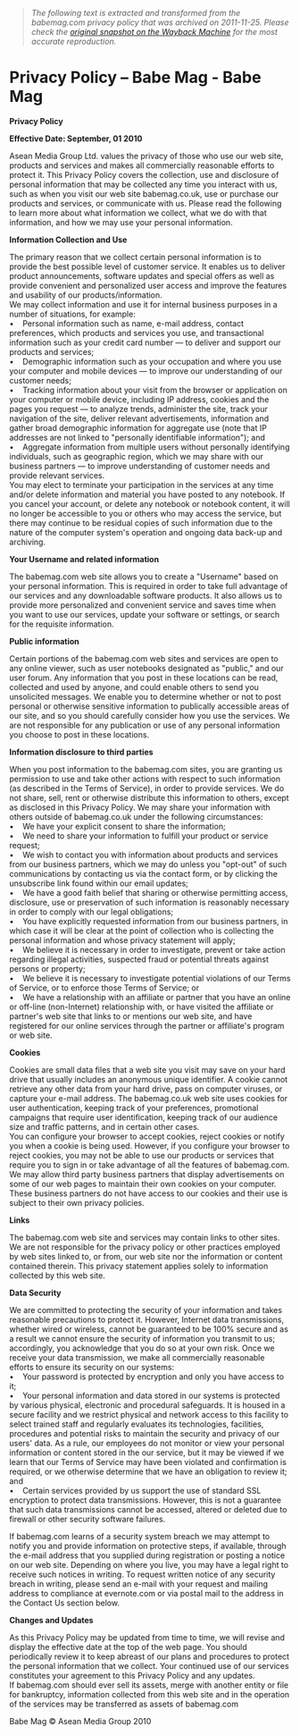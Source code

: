 > *The following text is extracted and transformed from the babemag.com privacy policy that was archived on 2011-11-25. Please check the [original snapshot on the Wayback Machine](https://web.archive.org/web/20111125044359id_/http%3A//www.babemag.com/about_us/606665/privacy_policy.html) for the most accurate reproduction.*

# Privacy Policy – Babe Mag - Babe Mag

**Privacy Policy**

**Effective Date: September, 01 2010**

Asean Media Group Ltd. values the privacy of those who use our web site, products and services and makes all commercially reasonable efforts to protect it. This Privacy Policy covers the collection, use and disclosure of personal information that may be collected any time you interact with us, such as when you visit our web site babemag.co.uk, use or purchase our products and services, or communicate with us. Please read the following to learn more about what information we collect, what we do with that information, and how we may use your personal information.

**Information Collection and Use**

The primary reason that we collect certain personal information is to provide the best possible level of customer service. It enables us to deliver product announcements, software updates and special offers as well as provide convenient and personalized user access and improve the features and usability of our products/information.   
We may collect information and use it for internal business purposes in a number of situations, for example:  
•    Personal information such as name, e-mail address, contact preferences, which products and services you use, and transactional information such as your credit card number — to deliver and support our products and services;   
•    Demographic information such as your occupation and where you use your computer and mobile devices — to improve our understanding of our customer needs;   
•    Tracking information about your visit from the browser or application on your computer or mobile device, including IP address, cookies and the pages you request — to analyze trends, administer the site, track your navigation of the site, deliver relevant advertisements, information and gather broad demographic information for aggregate use (note that IP addresses are not linked to "personally identifiable information"); and   
•    Aggregate information from multiple users without personally identifying individuals, such as geographic region, which we may share with our business partners — to improve understanding of customer needs and provide relevant services.   
You may elect to terminate your participation in the services at any time and/or delete information and material you have posted to any notebook. If you cancel your account, or delete any notebook or notebook content, it will no longer be accessible to you or others who may access the service, but there may continue to be residual copies of such information due to the nature of the computer system's operation and ongoing data back-up and archiving.

**Your Username and related information**

The babemag.com web site allows you to create a "Username" based on your personal information. This is required in order to take full advantage of our services and any downloadable software products. It also allows us to provide more personalized and convenient service and saves time when you want to use our services, update your software or settings, or search for the requisite information.

 **Public information**

Certain portions of the babemag.com web sites and services are open to any online viewer, such as user notebooks designated as "public," and our user forum. Any information that you post in these locations can be read, collected and used by anyone, and could enable others to send you unsolicited messages. We enable you to determine whether or not to post personal or otherwise sensitive information to publically accessible areas of our site, and so you should carefully consider how you use the services. We are not responsible for any publication or use of any personal information you choose to post in these locations.

**Information disclosure to third parties**

When you post information to the babemag.com sites, you are granting us permission to use and take other actions with respect to such information (as described in the Terms of Service), in order to provide services. We do not share, sell, rent or otherwise distribute this information to others, except as disclosed in this Privacy Policy. We may share your information with others outside of babemag.co.uk under the following circumstances:  
•    We have your explicit consent to share the information;   
•    We need to share your information to fulfill your product or service request;   
•    We wish to contact you with information about products and services from our business partners, which we may do unless you "opt-out" of such communications by contacting us via the contact form, or by clicking the unsubscribe link found within our email updates;   
•    We have a good faith belief that sharing or otherwise permitting access, disclosure, use or preservation of such information is reasonably necessary in order to comply with our legal obligations;   
•    You have explicitly requested information from our business partners, in which case it will be clear at the point of collection who is collecting the personal information and whose privacy statement will apply;   
•    We believe it is necessary in order to investigate, prevent or take action regarding illegal activities, suspected fraud or potential threats against persons or property;   
•    We believe it is necessary to investigate potential violations of our Terms of Service, or to enforce those Terms of Service; or   
•    We have a relationship with an affiliate or partner that you have an online or off-line (non-Internet) relationship with, or have visited the affiliate or partner's web site that links to or mentions our web site, and have registered for our online services through the partner or affiliate's program or web site. 

**Cookies**

Cookies are small data files that a web site you visit may save on your hard drive that usually includes an anonymous unique identifier. A cookie cannot retrieve any other data from your hard drive, pass on computer viruses, or capture your e-mail address. The babemag.co.uk web site uses cookies for user authentication, keeping track of your preferences, promotional campaigns that require user identification, keeping track of our audience size and traffic patterns, and in certain other cases.  
You can configure your browser to accept cookies, reject cookies or notify you when a cookie is being used. However, if you configure your browser to reject cookies, you may not be able to use our products or services that require you to sign in or take advantage of all the features of babemag.com.  
We may allow third party business partners that display advertisements on some of our web pages to maintain their own cookies on your computer. These business partners do not have access to our cookies and their use is subject to their own privacy policies.

 **Links**

The babemag.com web site and services may contain links to other sites. We are not responsible for the privacy policy or other practices employed by web sites linked to, or from, our web site nor the information or content contained therein. This privacy statement applies solely to information collected by this web site.

 **Data Security**

We are committed to protecting the security of your information and takes reasonable precautions to protect it. However, Internet data transmissions, whether wired or wireless, cannot be guaranteed to be 100% secure and as a result we cannot ensure the security of information you transmit to us; accordingly, you acknowledge that you do so at your own risk. Once we receive your data transmission, we make all commercially reasonable efforts to ensure its security on our systems:  
•    Your password is protected by encryption and only you have access to it;   
•    Your personal information and data stored in our systems is protected by various physical, electronic and procedural safeguards. It is housed in a secure facility and we restrict physical and network access to this facility to select trained staff and regularly evaluates its technologies, facilities, procedures and potential risks to maintain the security and privacy of our users' data. As a rule, our employees do not monitor or view your personal information or content stored in the our service, but it may be viewed if we learn that our Terms of Service may have been violated and confirmation is required, or we otherwise determine that we have an obligation to review it; and   
•    Certain services provided by us support the use of standard SSL encryption to protect data transmissions. However, this is not a guarantee that such data transmissions cannot be accessed, altered or deleted due to firewall or other security software failures.

If babemag.com learns of a security system breach we may attempt to notify you and provide information on protective steps, if available, through the e-mail address that you supplied during registration or posting a notice on our web site. Depending on where you live, you may have a legal right to receive such notices in writing. To request written notice of any security breach in writing, please send an e-mail with your request and mailing address to compliance at evernote.com or via postal mail to the address in the Contact Us section below.

 **Changes and Updates**

As this Privacy Policy may be updated from time to time, we will revise and display the effective date at the top of the web page. You should periodically review it to keep abreast of our plans and procedures to protect the personal information that we collect. Your continued use of our services constitutes your agreement to this Privacy Policy and any updates.  
If babemag.com should ever sell its assets, merge with another entity or file for bankruptcy, information collected from this web site and in the operation of the services may be transferred as assets of babemag.com

Babe Mag © Asean Media Group 2010
